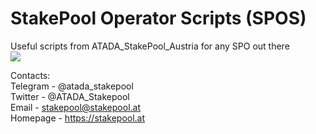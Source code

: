 # StakePool Operator Scripts (SPOS)
Useful scripts from ATADA_StakePool_Austria for any SPO out there<br>
<img src="https://stakepool.at/pics/stakepool_operator_scripts.png" border=0><br>

Contacts:<br>
Telegram - @atada_stakepool<br>
Twitter - @ATADA_Stakepool<br>
Email - stakepool@stakepool.at<br>
Homepage - https://stakepool.at
